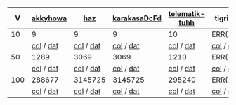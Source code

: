 
| V | [akkyhowa](../description/graph/akkyhowa.pdf) | [haz](../description/graph/haz.pdf) | [karakasaDcFd](../description/graph/karakasaDcFd.pdf) | [telematik-tuhh](../description/graph/telematik-tuhh.pdf) | tigrisg | [tpierron](../description/graph/tpierron.pdf) |
| --- | --- | --- | --- | --- | --- | --- |
| 10 | 9 | 9 | 9 | 10 | ERR(12) | 10 |
| | [col](../evaluation/graph/akkyhowa/10/graph.col) / [dat](../evaluation/graph/akkyhowa/10/graph.dat) | [col](../evaluation/graph/haz/10/graph.col) / [dat](../evaluation/graph/haz/10/graph.dat) | [col](../evaluation/graph/karakasaDcFd/10/graph.col) / [dat](../evaluation/graph/karakasaDcFd/10/graph.dat) | [col](../evaluation/graph/telematik-tuhh/10/graph.col) / [dat](../evaluation/graph/telematik-tuhh/10/graph.dat) | [col](../evaluation/graph/tigrisg/10/graph.col) / [dat](../evaluation/graph/tigrisg/10/graph.dat) | [col](../evaluation/graph/tpierron/10/graph.col) / [dat](../evaluation/graph/tpierron/10/graph.dat) |
| 50 | 1289 | 3069 | 3069 | 1210 | ERR(12) | 3410 |
| | [col](../evaluation/graph/akkyhowa/50/graph.col) / [dat](../evaluation/graph/akkyhowa/50/graph.dat) | [col](../evaluation/graph/haz/50/graph.col) / [dat](../evaluation/graph/haz/50/graph.dat) | [col](../evaluation/graph/karakasaDcFd/50/graph.col) / [dat](../evaluation/graph/karakasaDcFd/50/graph.dat) | [col](../evaluation/graph/telematik-tuhh/50/graph.col) / [dat](../evaluation/graph/telematik-tuhh/50/graph.dat) | [col](../evaluation/graph/tigrisg/50/graph.col) / [dat](../evaluation/graph/tigrisg/50/graph.dat) | [col](../evaluation/graph/tpierron/50/graph.col) / [dat](../evaluation/graph/tpierron/50/graph.dat) |
| 100 | 288677 | 3145725 | 3145725 | 295240 | ERR(12) | 3495250 |
| | [col](../evaluation/graph/akkyhowa/100/graph.col) / [dat](../evaluation/graph/akkyhowa/100/graph.dat) | [col](../evaluation/graph/haz/100/graph.col) / [dat](../evaluation/graph/haz/100/graph.dat) | [col](../evaluation/graph/karakasaDcFd/100/graph.col) / [dat](../evaluation/graph/karakasaDcFd/100/graph.dat) | [col](../evaluation/graph/telematik-tuhh/100/graph.col) / [dat](../evaluation/graph/telematik-tuhh/100/graph.dat) | [col](../evaluation/graph/tigrisg/100/graph.col) / [dat](../evaluation/graph/tigrisg/100/graph.dat) | [col](../evaluation/graph/tpierron/100/graph.col) / [dat](../evaluation/graph/tpierron/100/graph.dat) |
